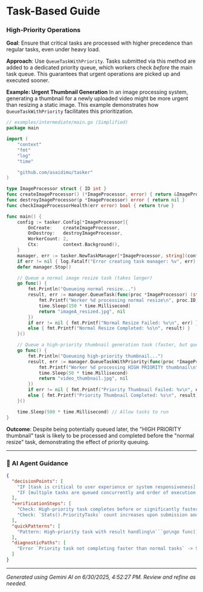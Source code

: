# Task-Based Guide

### High-Priority Operations

**Goal**: Ensure that critical tasks are processed with higher precedence than regular tasks, even under heavy load.

**Approach**: Use `QueueTaskWithPriority`. Tasks submitted via this method are added to a dedicated priority queue, which workers check *before* the main task queue. This guarantees that urgent operations are picked up and executed sooner.

**Example: Urgent Thumbnail Generation**
In an image processing system, generating a thumbnail for a newly uploaded video might be more urgent than resizing a static image. This example demonstrates how `QueueTaskWithPriority` facilitates this prioritization.

```go
// examples/intermediate/main.go (Simplified)
package main

import (
	"context"
	"fmt"
	"log"
	"time"

	"github.com/asaidimu/tasker"
)

type ImageProcessor struct { ID int }
func createImageProcessor() (*ImageProcessor, error) { return &ImageProcessor{ID: 1}, nil }
func destroyImageProcessor(p *ImageProcessor) error { return nil }
func checkImageProcessorHealth(err error) bool { return true }

func main() {
	config := tasker.Config[*ImageProcessor]{
		OnCreate:    createImageProcessor,
		OnDestroy:   destroyImageProcessor,
		WorkerCount: 2,
		Ctx:         context.Background(),
	}
	manager, err := tasker.NewTaskManager[*ImageProcessor, string](config)
	if err != nil { log.Fatalf("Error creating task manager: %v", err) }
	defer manager.Stop()

	// Queue a normal image resize task (takes longer)
	go func() {
		fmt.Println("Queueing normal resize...")
		result, err := manager.QueueTask(func(proc *ImageProcessor) (string, error) {
			fmt.Printf("Worker %d processing normal resize\n", proc.ID)
			time.Sleep(150 * time.Millisecond)
			return "imageA_resized.jpg", nil
		})
		if err != nil { fmt.Printf("Normal Resize Failed: %v\n", err) }
		else { fmt.Printf("Normal Resize Completed: %s\n", result) }
	}()

	// Queue a high-priority thumbnail generation task (faster, but queued after normal)
	go func() {
		fmt.Println("Queueing high-priority thumbnail...")
		result, err := manager.QueueTaskWithPriority(func(proc *ImageProcessor) (string, error) {
			fmt.Printf("Worker %d processing HIGH PRIORITY thumbnail\n", proc.ID)
			time.Sleep(50 * time.Millisecond)
			return "video_thumbnail.jpg", nil
		})
		if err != nil { fmt.Printf("Priority Thumbnail Failed: %v\n", err) }
		else { fmt.Printf("Priority Thumbnail Completed: %s\n", result) }
	}()

	time.Sleep(500 * time.Millisecond) // Allow tasks to run
}
```

**Outcome**: Despite being potentially queued later, the "HIGH PRIORITY thumbnail" task is likely to be processed and completed before the "normal resize" task, demonstrating the effect of priority queuing.

---
### 🤖 AI Agent Guidance

```json
{
  "decisionPoints": [
    "IF [task is critical to user experience or system responsiveness] THEN [use `QueueTaskWithPriority`] ELSE [use `QueueTask`]",
    "IF [multiple tasks are queued concurrently and order of execution matters for urgency] THEN [prioritize critical tasks with `QueueTaskWithPriority`]"
  ],
  "verificationSteps": [
    "Check: High-priority task completes before or significantly faster than a longer normal task queued before it (under load) → Expected: Output order confirms priority execution.",
    "Check: `Stats().PriorityTasks` count increases upon submission and decreases upon processing → Expected: Live stats reflect priority queue utilization."
  ],
  "quickPatterns": [
    "Pattern: High-priority task with result handling\n```go\ngo func() {\n    result, err := manager.QueueTaskWithPriority(func(res *MyResource) (string, error) {\n        // Your high-priority task logic\n        return \"Critical task done\", nil\n    })\n    if err != nil { /* handle error */ }\n    else { /* process result */ }\n}()\n```"
  ],
  "diagnosticPaths": [
    "Error `Priority task not completing faster than normal tasks` -> Symptom: Priority queuing appears ineffective -> Check: Verify enough workers are active to pick up tasks; ensure priority queue is not full preventing submission -> Fix: Adjust `WorkerCount` or `MaxWorkerCount`, check for blocking operations in `OnCreate`."
  ]
}
```

---
*Generated using Gemini AI on 6/30/2025, 4:52:27 PM. Review and refine as needed.*